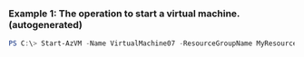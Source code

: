 ### Example 1: The operation to start a virtual machine. (autogenerated)
```powershell
PS C:\> Start-AzVM -Name VirtualMachine07 -ResourceGroupName MyResourceGroup
```


